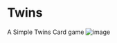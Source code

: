 # Twins
A Simple Twins Card game
![image](https://github.com/user-attachments/assets/ff8b24ca-ba02-4bd2-a478-10dc4148cf88)
